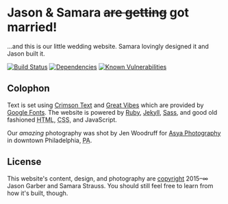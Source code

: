 # Jason & Samara ~~are getting~~ got married!

…and this is our little wedding website. Samara lovingly designed it and Jason built it.

[![Build Status](https://img.shields.io/travis/jgarber623/jasonandsamara.com/master.svg?style=flat-square)](https://travis-ci.org/jgarber623/jasonandsamara.com)
[![Dependencies](https://img.shields.io/depfu/jgarber623/jasonandsamara.com.svg?style=flat-square)](https://depfu.com/github/jgarber623/jasonandsamara.com)
[![Known Vulnerabilities](https://snyk.io/test/github/jgarber623/jasonandsamara.com/badge.svg?style=flat-square)](https://snyk.io/test/github/jgarber623/jasonandsamara.com)

## Colophon

Text is set using [Crimson Text](https://fonts.google.com/specimen/Crimson+Text) and [Great Vibes](https://fonts.google.com/specimen/Great+Vibes) which are provided by [Google Fonts](https://fonts.google.com). The website is powered by [Ruby](https://www.ruby-lang.org), [Jekyll](http://jekyllrb.com), [Sass](http://sass-lang.com), and good old fashioned <abbr title="Hypertext Markup Language">HTML</abbr>, <abbr title="Cascading Style Sheets">CSS</abbr>, and JavaScript.

Our _amazing_ photography was shot by Jen Woodruff for [Asya Photography](https://asyaphotography.com) in downtown Philadelphia, <abbr title="Pennsylvania">PA</abbr>.

## License

This website's content, design, and photography are [copyright](https://github.com/jgarber623/jasonandsamara.com/blob/master/LICENSE) 2015–∞ Jason Garber and Samara Strauss. You should still feel free to learn from how it's built, though.
